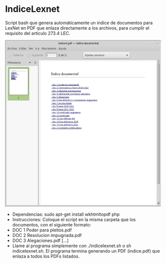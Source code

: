 # IndiceLexnet
Script bash que genera automáticamente un índice de documentos para LexNet en PDF que enlaza directamente a los archivos, para cumplir el requisito del artículo 273.4 LEC.

![indicelexnet-sample](https://github.com/disketteomelette/IndiceLexnet/blob/main/indicelexnet.jpg)

- Dependencias: sudo apt-get install wkhtmltopdf php
- Instrucciones: Coloque el script en la misma carpeta que los documentos, con el siguiente formato:
-   DOC 1 Poder para pleitos.pdf
-   DOC 2 Resolucion impugnada.pdf
-   DOC 3 Alegaciones.pdf [...]
- Llame al programa simplemente con ./indicelexnet.sh o sh indicelexnet.sh. El programa termina generando un PDF (indice.pdf) que enlaza a todos los PDFs listados.
